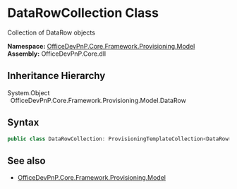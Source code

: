# DataRowCollection Class
 Collection of DataRow objects   

**Namespace:** [OfficeDevPnP.Core.Framework.Provisioning.Model](OfficeDevPnP.Core.Framework.Provisioning.Model.md)  
**Assembly:** OfficeDevPnP.Core.dll  
## Inheritance Hierarchy
System.Object  
&ensp;OfficeDevPnP.Core.Framework.Provisioning.Model.DataRow  
## Syntax
```C#
public class DataRowCollection: ProvisioningTemplateCollection<DataRow>
```
## See also
- [OfficeDevPnP.Core.Framework.Provisioning.Model](OfficeDevPnP.Core.Framework.Provisioning.Model.md)
